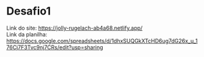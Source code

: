 # Desafio1

Link do site: https://jolly-rugelach-ab4a68.netlify.app/ <br>
Link da planilha: https://docs.google.com/spreadsheets/d/1dhxSUQGkXTcHD6ug7dG26x_u_176Cj7F3Tvc9nj7CRs/edit?usp=sharing

